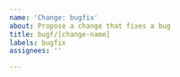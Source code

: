 ```yaml
---
name: 'Change: bugfix'
about: Propose a change that fixes a bug
title: bugf/[change-name]
labels: bugfix
assignees: ''

---
```


<!-- End of issue -->
